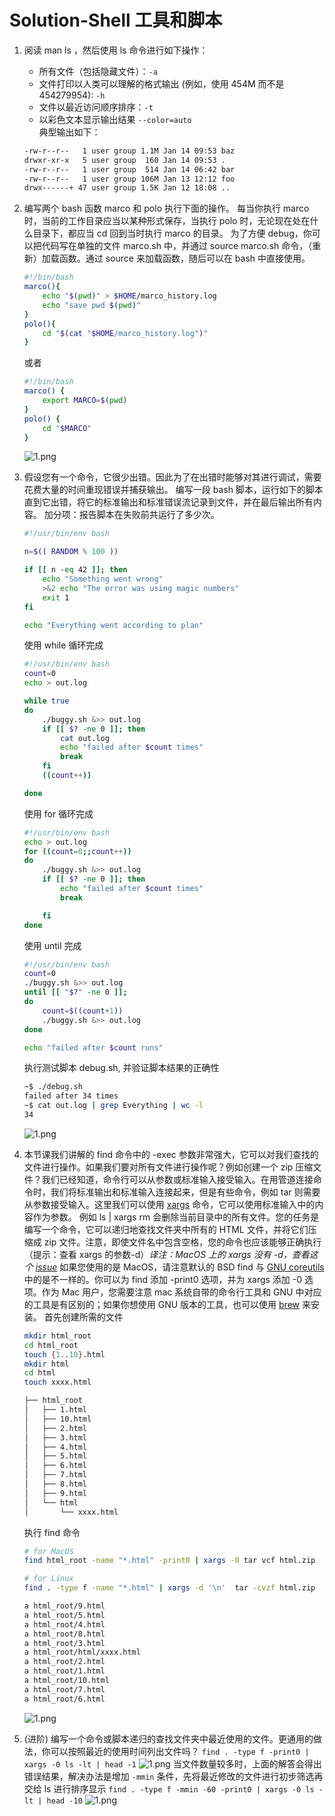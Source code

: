 # Solution-Shell 工具和脚本

1. 阅读 man ls ，然后使用 ls 命令进行如下操作：
    - 所有文件（包括隐藏文件）：`-a`
    - 文件打印以人类可以理解的格式输出 (例如，使用 454M 而不是 454279954): `-h`
    - 文件以最近访问顺序排序：`-t`
    - 以彩色文本显示输出结果 `--color=auto`  
    典型输出如下：

    ```bash
    -rw-r--r--   1 user group 1.1M Jan 14 09:53 baz
    drwxr-xr-x   5 user group  160 Jan 14 09:53 .
    -rw-r--r--   1 user group  514 Jan 14 06:42 bar
    -rw-r--r--   1 user group 106M Jan 13 12:12 foo
    drwx------+ 47 user group 1.5K Jan 12 18:08 ..
    ```

2. 编写两个 bash 函数  marco 和 polo 执行下面的操作。 每当你执行 marco 时，当前的工作目录应当以某种形式保存，当执行 polo 时，无论现在处在什么目录下，都应当 cd 回到当时执行 marco 的目录。 为了方便 debug，你可以把代码写在单独的文件 marco.sh 中，并通过 source marco.sh 命令，（重新）加载函数。通过 source 来加载函数，随后可以在 bash 中直接使用。

    ```bash
    #!/bin/bash
    marco(){
        echo "$(pwd)" > $HOME/marco_history.log
        echo "save pwd $(pwd)"
    }
    polo(){
        cd "$(cat "$HOME/marco_history.log")"
    }
    ```

    或者

    ```bash
    #!/bin/bash
    marco() {
        export MARCO=$(pwd)
    }
    polo() {
        cd "$MARCO"
    }
    ```

    ![1.png](images/2/1.png)
3. 假设您有一个命令，它很少出错。因此为了在出错时能够对其进行调试，需要花费大量的时间重现错误并捕获输出。 编写一段 bash 脚本，运行如下的脚本直到它出错，将它的标准输出和标准错误流记录到文件，并在最后输出所有内容。 加分项：报告脚本在失败前共运行了多少次。

    ```bash
    #!/usr/bin/env bash

    n=$(( RANDOM % 100 ))

    if [[ n -eq 42 ]]; then
        echo "Something went wrong"
        >&2 echo "The error was using magic numbers"
        exit 1
    fi

    echo "Everything went according to plan"
    ```

    使用 while 循环完成

    ```bash
    #!/usr/bin/env bash
    count=0
    echo > out.log

    while true
    do
        ./buggy.sh &>> out.log
        if [[ $? -ne 0 ]]; then
            cat out.log
            echo "failed after $count times"
            break
        fi
        ((count++))

    done
    ```

    使用 for 循环完成

    ```bash
    #!/usr/bin/env bash
    echo > out.log
    for ((count=0;;count++))
    do
        ./buggy.sh &>> out.log
        if [[ $? -ne 0 ]]; then
            echo "failed after $count times"
            break

        fi
    done
    ```

    使用 until 完成

    ```bash
    #!/usr/bin/env bash
    count=0
    ./buggy.sh &>> out.log
    until [[ "$?" -ne 0 ]];
    do
        count=$((count+1))
        ./buggy.sh &>> out.log
    done

    echo "failed after $count runs"
    ```

    执行测试脚本 debug.sh, 并验证脚本结果的正确性

    ```bash
    ~$ ./debug.sh
    failed after 34 times
    ~$ cat out.log | grep Everything | wc -l
    34
    ```

    ![1.png](images/2/2.png)
4. 本节课我们讲解的 find 命令中的 -exec 参数非常强大，它可以对我们查找的文件进行操作。如果我们要对所有文件进行操作呢？例如创建一个 zip 压缩文件？我们已经知道，命令行可以从参数或标准输入接受输入。在用管道连接命令时，我们将标准输出和标准输入连接起来，但是有些命令，例如 tar 则需要从参数接受输入。这里我们可以使用 [xargs](https://man7.org/linux/man-pages/man1/xargs.1.html) 命令，它可以使用标准输入中的内容作为参数。 例如 ls | xargs rm 会删除当前目录中的所有文件。您的任务是编写一个命令，它可以递归地查找文件夹中所有的 HTML 文件，并将它们压缩成 zip 文件。注意，即使文件名中包含空格，您的命令也应该能够正确执行（提示：查看 xargs 的参数-d）*译注：MacOS 上的 xargs 没有 -d，查看这个 [issue](https://github.com/missing-semester/missing-semester/issues/93)*
如果您使用的是 MacOS，请注意默认的 BSD find 与 [GNU coreutils](https://en.wikipedia.org/wiki/List_of_GNU_Core_Utilities_commands) 中的是不一样的。你可以为 find 添加 -print0 选项，并为 xargs 添加 -0 选项。作为 Mac 用户，您需要注意 mac 系统自带的命令行工具和 GNU 中对应的工具是有区别的；如果你想使用 GNU 版本的工具，也可以使用 [brew](https://formulae.brew.sh/formula/coreutils) 来安装。
    首先创建所需的文件

    ```bash
    mkdir html_root
    cd html_root
    touch {1..10}.html
    mkdir html
    cd html
    touch xxxx.html
    ```

    ```bash
    ├── html_root
    │   ├── 1.html
    │   ├── 10.html
    │   ├── 2.html
    │   ├── 3.html
    │   ├── 4.html
    │   ├── 5.html
    │   ├── 6.html
    │   ├── 7.html
    │   ├── 8.html
    │   ├── 9.html
    │   └── html
    │       └── xxxx.html
    ```

    执行 find 命令
  
    ```bash
    # for MacOS
    find html_root -name "*.html" -print0 | xargs -0 tar vcf html.zip
    ```

    ```bash
    # for Linux
    find . -type f -name "*.html" | xargs -d '\n'  tar -cvzf html.zip
    ```

    ```bash
    a html_root/9.html
    a html_root/5.html
    a html_root/4.html
    a html_root/8.html
    a html_root/3.html
    a html_root/html/xxxx.html
    a html_root/2.html
    a html_root/1.html
    a html_root/10.html
    a html_root/7.html
    a html_root/6.html
    ```

    ![1.png](images/2/3.png)
5. (进阶) 编写一个命令或脚本递归的查找文件夹中最近使用的文件。更通用的做法，你可以按照最近的使用时间列出文件吗？
`find . -type f -print0 | xargs -0 ls -lt | head -1`
![1.png](images/2/4.png)
当文件数量较多时，上面的解答会得出错误结果，解决办法是增加 `-mmin` 条件，先将最近修改的文件进行初步筛选再交给 ls 进行排序显示
`find . -type f -mmin -60 -print0 | xargs -0 ls -lt | head -10`
![1.png](images/2/5.png)
